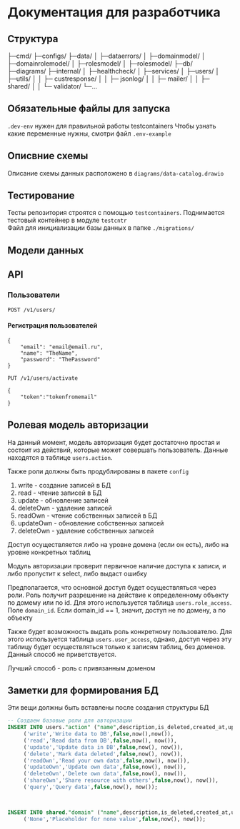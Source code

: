 # Документация для разработчика

## Структура
├─cmd/
├─configs/
├─data/
│ ├─dataerrors/
│ ├─domainmodel/
│ ├─domainrolemodel/
│ ├─rolesmodel/
│ ├─rolesmodel/
├─db/
├─diagrams/
├─internal/
│ ├─healthcheck/
│ ├─services/
│ ├─users/
│ ├─utils/
│ │ ├─ custresponse/
│ │ ├─ jsonlog/
│ │ ├─ mailer/
│ │ ├─ shared/
│ │ └─ validator/
└─...

## Обязательные файлы для запуска

```.dev-env``` нужен для правильной работы testcontainers
Чтобы узнать какие переменные нужны, смотри файл ```.env-example```

## Описвние схемы

Описание схемы данных расположено в ```diagrams/data-catalog.drawio```

## Тестирование 

Тесты репозитория строятся с помощью ```testcontainers```. Поднимается тестовый контейнер в модуле ```testcntr```<br>
Файл для инициализации базы данных в папке ```./migrations/```

## Модели данных

## API

### Пользователи
```POST /v1/users/```

#### Регистрация пользователей
```
{
    "email": "email@email.ru",
    "name": "TheName",
    "password": "ThePassword"
}
```

```PUT /v1/users/activate```
```
{
    "token":"tokenfromemail"
}
```

## Ролевая модель авторизации
На данный момент, модель авторизация будет достаточно простая и состоит из действий, которые может совершать пользователь. Данные находятся в таблице ```users.action```.

Также роли должны быть продублированы в пакете ```config```

1. write - создание записей в БД
2. read - чтение записей в БД
3. update - обновление записей
4. deleteOwn - удаление записей
5. readOwn - чтение собственных записей в БД
6. updateOwn - обновление собственных записей
7. deleteOwn - удаление собственных записей

Доступ осуществляется либо на уровне домена (если он есть), либо на уровне конкретных таблиц

Модуль авторизации проверит первичное наличие доступа к записи, и либо пропустит к select, либо выдаст ошибку

Предполагается, что основной доступ будет осуществляться через роли. Роль получит разрешение на действие к определенному объекту по домему или по id. Для этого используется таблица ```users.role_access```. Поле ```domain_id```. Если domain_id == 1, значит, доступ не по домену, а по объекту

Также будет возможность выдать роль конкретному пользователю. Для этого используется таблица ```users.user_access```, однако, доступ через эту таблицу будет осуществляться только к записям таблиц, без доменов. Данный способ не приветствуется.

Лучший способ - роль с привязанным доменом



## Заметки для формирования БД
Эти вещи должны быть вставлены после создания структуры БД
```sql
-- Создаем базовые роли для авторизации
INSERT INTO users."action" ("name",description,is_deleted,created_at,updated_at) VALUES
	 ('write','Write data to DB',false,now(),now()),
	 ('read','Read data from DB',false,now(), now()),
	 ('update','Update data in DB',false,now(), now()),
	 ('delete','Mark data deleted',false,now(), now()),
	 ('readOwn','Read your own data',false,now(), now()),
	 ('updateOwn','Update own data',false,now(), now()),
	 ('deleteOwn','Delete own data',false,now(), now()),
	 ('shareOwn','Share resource with others',false,now(), now()),
	 ('query','Query data',false,now(), now());

```

```sql


INSERT INTO shared."domain" ("name",description,is_deleted,created_at,updated_at) VALUES
	 ('None','Placeholder for none value',false,now(), now());

```
